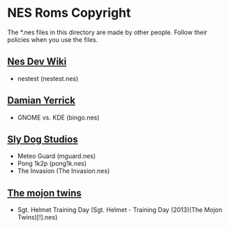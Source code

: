 # NES Roms Copyright

The *.nes files in this directory are made by other people. Follow their policies when you use the files.

## [Nes Dev Wiki](https://wiki.nesdev.com/w/index.php/Emulator_tests)

- nestest (nestest.nes)

## [Damian Yerrick](https://wiki.nesdev.com/w/index.php/Projects#stuff_by_Damian_Yerrick)

- GNOME vs. KDE (bingo.nes)

## [Sly Dog Studios](http://slydogstudios.org/)

- Meteo Guard (mguard.nes)
- Pong 1k2p (pong1k.nes)
- The Invasion (The Invasion.nes)

## [The mojon twins](http://www.mojontwins.com/juegos_mojonos/sgt-helmet-training-day-nes/)

- Sgt. Helmet Training Day (Sgt. Helmet - Training Day (2013)(The Mojon Twins)[!].nes)
